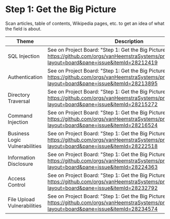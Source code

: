 # Step 1: Get the Big Picture

Scan articles, table of contents, Wikipedia pages, etc. to get an idea of what the field is about.

| Theme | Description |
| --- | --- |
| SQL Injection | See on Project Board: "Step 1: Get the Big Picture" at https://github.com/orgs/vanHeemstraSystems/projects/18/views/1?layout=board&pane=issue&itemId=28212419 |
| Authentication | See on Project Board: "Step 1: Get the Big Picture" at https://github.com/orgs/vanHeemstraSystems/projects/19/views/1?layout=board&pane=issue&itemId=28213895 |
| Directory Traversal | See on Project Board: "Step 1: Get the Big Picture" at https://github.com/orgs/vanHeemstraSystems/projects/20/views/1?layout=board&pane=issue&itemId=28215272 |
| Command Injection | See on Project Board: "Step 1: Get the Big Picture" at https://github.com/orgs/vanHeemstraSystems/projects/21/views/1?layout=board&pane=issue&itemId=28216524 |
| Business Logic Vulnerabilities | See on Project Board: "Step 1: Get the Big Picture" at https://github.com/orgs/vanHeemstraSystems/projects/22/views/1?layout=board&pane=issue&itemId=28222518 |
| Information Disclosure | See on Project Board: "Step 1: Get the Big Picture" at https://github.com/orgs/vanHeemstraSystems/projects/23/views/1?layout=board&pane=issue&itemId=28224363 |
| Access Control | See on Project Board: "Step 1: Get the Big Picture" at https://github.com/orgs/vanHeemstraSystems/projects/24/views/1?layout=board&pane=issue&itemId=28232792 |
| File Upload Vulnerabilities | See on Project Board: "Step 1: Get the Big Picture" at https://github.com/orgs/vanHeemstraSystems/projects/25/views/1?layout=board&pane=issue&itemId=28234574 |
